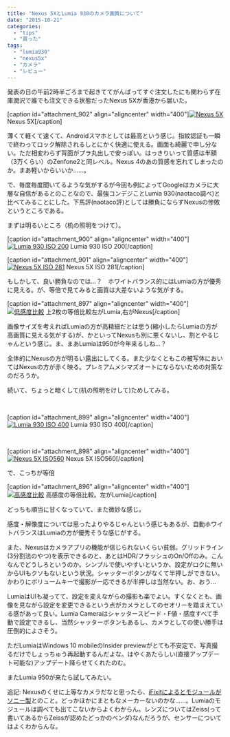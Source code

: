 ```yaml
---
title: "Nexus 5XとLumia 930のカメラ画質について"
date: "2015-10-21"
categories: 
  - "tips"
  - "買った"
tags: 
  - "lumia930"
  - "nexus5x"
  - "カメラ"
  - "レビュー"
---
```


発表の日の午前2時半ごろまで起きててがんばってすぐ注文したにも関わらず在庫潤沢で誰でも注文できる状態だったNexus 5Xが香港から届いた。

\[caption id="attachment\_902" align="aligncenter" width="400"\][![Nexus 5X](https://blog.naotaco.com/wp-content/uploads/2015/10/WP_20151021_20_10_17_Pro__highres-400x300.jpg)](https://blog.naotaco.com/wp-content/uploads/2015/10/WP_20151021_20_10_17_Pro__highres.jpg) Nexus 5X\[/caption\]

薄くて軽くて速くて、Androidスマホとしては最高という感じ。指紋認証も一瞬で終わってロック解除されるしとにかく快適に使える。画面も綺麗で申し分ない。ただ相変わらず背面がプラ丸出しで安っぽい。はっきりいって質感は半額（3万くらい）のZenfone2と同レベル。Nexus 4のあの質感を忘れてしまったのか。まあ軽いからいいか……。

で、毎度毎度聞いてるような気がするが今回も例によってGoogleはカメラに大層な自信があるとのことなので、最強コンデジことLumia 930(naotaco調べ)と比べてみることにした。下馬評(naotaco評)としては勝負にならずNexusの惨敗というところである。

まずは明るいところ（机の照明をつけて）。

\[caption id="attachment\_900" align="aligncenter" width="400"\][![Lumia 930 ISO 200](https://blog.naotaco.com/wp-content/uploads/2015/10/WP_20151022_00_02_18_Pro__highres-400x300.jpg)](https://blog.naotaco.com/wp-content/uploads/2015/10/WP_20151022_00_02_18_Pro__highres.jpg) Lumia 930 ISO 200\[/caption\]

\[caption id="attachment\_901" align="aligncenter" width="400"\][![Nexus 5X ISO 281](https://blog.naotaco.com/wp-content/uploads/2015/10/IMG_20151022_000031-400x300.jpg)](https://blog.naotaco.com/wp-content/uploads/2015/10/IMG_20151022_000031.jpg) Nexus 5X ISO 281\[/caption\]

もしかして、良い勝負なのでは…？　ホワイトバランス的にはLumiaの方が優秀に見える。が、等倍で見てみると画質は大差ないような気がする。

\[caption id="attachment\_897" align="aligncenter" width="400"\][![低感度比較](https://blog.naotaco.com/wp-content/uploads/2015/10/lumia-nexus-iso200-400x232.jpg)](https://blog.naotaco.com/wp-content/uploads/2015/10/lumia-nexus-iso200.jpg) 上2枚の等倍比較左がLumia,右がNexus\[/caption\]

画像サイズを考えればLumiaの方が高精細だとは思う(縮小したらLumiaの方が高画質に見える気がする)が、かといってNexusも別に悪くないし、割とやるじゃんという感じ。ま、まあLumiaは950が今年来るしね…？

全体的にNexusの方が明るい露出にしてくる。また少なくともこの被写体においてはNexusの方が赤く映る。プレミアムメシマズオートにならないための対策なのだろうか。

続いて、ちょっと暗くして(机の照明をけして)ためしてみる。

 

\[caption id="attachment\_899" align="aligncenter" width="400"\][![Lumia 930 ISO 400](https://blog.naotaco.com/wp-content/uploads/2015/10/WP_20151022_00_01_21_Pro__highres-400x300.jpg)](https://blog.naotaco.com/wp-content/uploads/2015/10/WP_20151022_00_01_21_Pro__highres.jpg) Lumia 930 ISO 400\[/caption\]

 

\[caption id="attachment\_898" align="aligncenter" width="400"\][![Nexus 5X ISO560](https://blog.naotaco.com/wp-content/uploads/2015/10/IMG_20151022_000045-400x300.jpg)](https://blog.naotaco.com/wp-content/uploads/2015/10/IMG_20151022_000045.jpg) Nexus 5X ISO560\[/caption\]

で、こっちが等倍

\[caption id="attachment\_896" align="aligncenter" width="400"\][![高感度比較](https://blog.naotaco.com/wp-content/uploads/2015/10/lumia-nexus-iso800-400x233.jpg)](https://blog.naotaco.com/wp-content/uploads/2015/10/lumia-nexus-iso800.jpg) 高感度の等倍比較。左がLumia\[/caption\]

どっちも順当に甘くなっていて、また微妙な感じ。

感度・解像度については思ったよりやるじゃんという感じもあるが、自動ホワイトバランスはLumiaの方が優秀そうな感じがする。

また、Nexusはカメラアプリの機能が信じられないくらい貧弱。グリッドライン(3分割法のやつ)を表示できるのと、あとはHDR/フラッシュのOn/Offのみ。こんなんでどうしろというのか。シンプルで使いやすいというか、設定がロクに無いからUIもクソもないという状況。シャッターボタンがなくて半押しができない。かわりにボリュームキーで撮影が一応できるが半押しは当然ない。お、おう…

LumiaはUIも凝ってて、設定を変えながらの撮影も楽でよい。すくなくとも、画像を見ながら設定を変更できるという点がカメラとしてのセオリーを踏まえている感があって良い。Lumia Cameraはシャッタースピード・F値・感度すべて手動で設定できるし、当然シャッターボタンもあるし、カメラとしての使い勝手は圧倒的によさそう。

ただLumiaはWindows 10 mobileのInsider previewがとても不安定で、写真撮るだけでしょっちゅう再起動するんだよな。はやくあたらしい(直接アップデート可能な)アップデート降らせてくれたのむ。

またLumia 950が来たら試してみたい。

追記: Nexusのくせに上等なカメラだなと思ったら、[iFixitによるとモジュールがソニー製](http://www.itmedia.co.jp/news/articles/1510/24/news021.html)とのこと。どっかほかにまともなメーカーないのかな……。Lumiaのモジュールは調べても出てこないからよくわからん。レンズについてはZeiss(って書いてあるからZeissが認めたどっかのベンダ)なんだろうが、センサーについてはよくわからんな。
